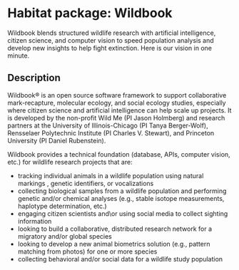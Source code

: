 # Habitat package: Wildbook
Wildbook blends structured wildlife research with artificial intelligence, citizen science, and computer vision to speed population analysis and develop new insights to help fight extinction. Here is our vision in one minute.

## Description

Wildbook® is an open source software framework to support collaborative mark-recapture, molecular ecology, and social ecology studies, especially where citizen science and artificial intelligence can help scale up projects. It is developed by the non-profit Wild Me (PI Jason Holmberg) and research partners at the University of Illinois-Chicago (PI Tanya Berger-Wolf), Rensselaer Polytechnic Institute (PI Charles V. Stewart), and Princeton University (PI Daniel Rubenstein).

Wildbook provides a technical foundation (database, APIs, computer vision, etc.) for wildlife research projects that are:

* tracking individual animals in a wildlife population using natural markings , genetic identifiers, or vocalizations
* collecting biological samples from a wildlife population and performing genetic and/or chemical analyses (e.g., stable isotope measurements, haplotype determination, etc.)
* engaging citizen scientists and\or using social media to collect sighting information
* looking to build a collaborative, distributed research network for a migratory and/or global species
* looking to develop a new animal biometrics solution (e.g., pattern matching from photos) for one or more species
* collecting behavioral and/or social data for a wildlife study population
